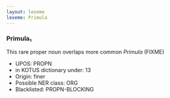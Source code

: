 ```yaml
---
layout: lexeme
lexeme: Primula
---
```


###  Primula₁

This rare proper noun overlaps more common *Primula* (FIXME)
* UPOS:  PROPN
* in KOTUS dictionary under:  13
* Origin:  finer
* Possible NER class:  ORG
* Blacklisted:  PROPN-BLOCKING

